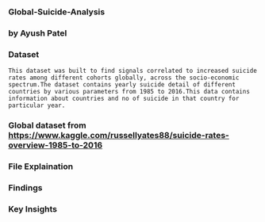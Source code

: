 ### Global-Suicide-Analysis
### by Ayush Patel

### Dataset
    This dataset was built to find signals correlated to increased suicide rates among different cohorts globally, across the socio-economic spectrum.The dataset contains yearly suicide detail of different countries by various parameters from 1985 to 2016.This data contains information about countries and no of suicide in that country for particular year.
### Global dataset from https://www.kaggle.com/russellyates88/suicide-rates-overview-1985-to-2016
### File Explaination    
    
### Findings
    
### Key Insights
